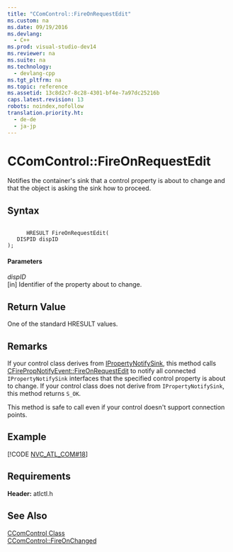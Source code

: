 ```yaml
---
title: "CComControl::FireOnRequestEdit"
ms.custom: na
ms.date: 09/19/2016
ms.devlang: 
  - C++
ms.prod: visual-studio-dev14
ms.reviewer: na
ms.suite: na
ms.technology: 
  - devlang-cpp
ms.tgt_pltfrm: na
ms.topic: reference
ms.assetid: 13c8d2c7-8c28-4301-bf4e-7a97dc25216b
caps.latest.revision: 13
robots: noindex,nofollow
translation.priority.ht: 
  - de-de
  - ja-jp
---
```

# CComControl::FireOnRequestEdit
Notifies the container's sink that a control property is about to change and that the object is asking the sink how to proceed.  
  
## Syntax  
  
```  
  
      HRESULT FireOnRequestEdit(  
   DISPID dispID   
);  
```  
  
#### Parameters  
 *dispID*  
 [in] Identifier of the property about to change.  
  
## Return Value  
 One of the standard HRESULT values.  
  
## Remarks  
 If your control class derives from [IPropertyNotifySink](http://msdn.microsoft.com/library/windows/desktop/ms692638), this method calls [CFirePropNotifyEvent::FireOnRequestEdit](../vs140/CFirePropNotifyEvent--FireOnRequestEdit.md) to notify all connected `IPropertyNotifySink` interfaces that the specified control property is about to change. If your control class does not derive from `IPropertyNotifySink`, this method returns `S_OK`.  
  
 This method is safe to call even if your control doesn't support connection points.  
  
## Example  
 [!CODE [NVC_ATL_COM#18](../CodeSnippet/VS_Snippets_Cpp/NVC_ATL_COM#18)]  
  
## Requirements  
 **Header:** atlctl.h  
  
## See Also  
 [CComControl Class](../vs140/CComControl-Class.md)   
 [CComControl::FireOnChanged](../vs140/CComControl--FireOnChanged.md)